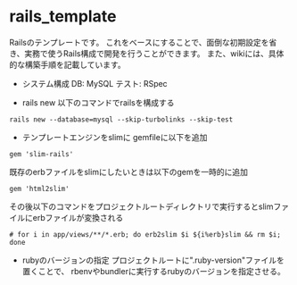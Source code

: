 # rails_template
Railsのテンプレートです。
これをベースにすることで、面倒な初期設定を省き、実務で使うRails構成で開発を行うことができます。
また、wikiには、具体的な構築手順を記載しています。

* システム構成
DB: MySQL
テスト: RSpec

* rails new
以下のコマンドでrailsを構成する
```shell
rails new --database=mysql --skip-turbolinks --skip-test
```

* テンプレートエンジンをslimに
gemfileに以下を追加
```
gem 'slim-rails'
```

既存のerbファイルをslimにしたいときは以下のgemを一時的に追加
```
gem 'html2slim'
```
その後以下のコマンドをプロジェクトルートディレクトリで実行するとslimファイルにerbファイルが変換される
```shell
# for i in app/views/**/*.erb; do erb2slim $i ${i%erb}slim && rm $i; done
```

* rubyのバージョンの指定
プロジェクトルートに".ruby-version"ファイルを置くことで、
rbenvやbundlerに実行するrubyのバージョンを指定させる。
